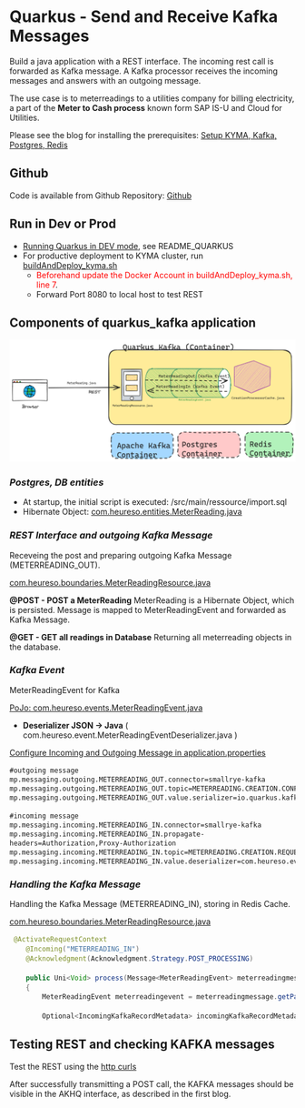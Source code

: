 # Quarkus - Send and Receive Kafka Messages
Build a java application with a REST interface. The incoming rest call is forwarded as Kafka message.
A Kafka processor receives the incoming messages and answers with an outgoing message.

The use case is to meterreadings to a utilities company for billing electricity, a part of the **Meter to Cash process** known form SAP IS-U and Cloud for Utilities. 

Please see the blog for installing the prerequisites: [Setup KYMA, Kafka, Postgres, Redis](https://blogs.sap.com/2024/01/09/installing-kafka-and-postgres-on-kyma/)

## Github
Code is available from Github Repository: [Github](https://github.com/mizmauz/quarkus_kafka)

## Run in Dev or Prod
- [Running Quarkus in DEV mode](README_QUARKUS.md), see README_QUARKUS
- For productive deployment to KYMA cluster, run [buildAndDeploy_kyma.sh](buildAndDeploy_kyma.sh)
  - <span style="color: red;">Beforehand update the Docker Account in buildAndDeploy_kyma.sh, line 7</span>.
  - Forward Port 8080 to local host to test REST

## Components of quarkus_kafka application

![Drawing](quarkus_kafka.png)
### *Postgres, DB entities*
  - At startup, the initial script is executed: /src/main/ressource/import.sql
  - Hibernate Object: [com.heureso.entities.MeterReading.java](./src/main/java/com/heureso/entities/MeterReading.java)

### *REST Interface and outgoing Kafka Message*
Receveing the post and preparing outgoing Kafka Message (METERREADING_OUT).

[com.heureso.boundaries.MeterReadingResource.java](./src/main/java/com/heureso/boundaries/MeterReadingResource.java)

**@POST - POST a MeterReading**
MeterReading is a Hibernate Object, which is persisted. Message is mapped to MeterReadingEvent and forwarded as Kafka Message.

**@GET - GET all readings in Database**
Returning all meterreading objects in the database.

### *Kafka Event*
MeterReadingEvent for Kafka

[PoJo: com.heureso.events.MeterReadingEvent.java](./src/main/java/com/heureso/events/MeterReadingEvent.java)

- **Deserializer JSON -> Java** ( com.heureso.event.MeterReadingEventDeserializer.java )


[Configure Incoming and Outgoing Message in application.properties](./src/main/resources/application.properties)


``` properties
#outgoing message
mp.messaging.outgoing.METERREADING_OUT.connector=smallrye-kafka
mp.messaging.outgoing.METERREADING_OUT.topic=METERREADING.CREATION.CONFIRMED
mp.messaging.outgoing.METERREADING_OUT.value.serializer=io.quarkus.kafka.client.serialization.ObjectMapperSerializer

#incoming message
mp.messaging.incoming.METERREADING_IN.connector=smallrye-kafka
mp.messaging.incoming.METERREADING_IN.propagate-headers=Authorization,Proxy-Authorization
mp.messaging.incoming.METERREADING_IN.topic=METERREADING.CREATION.REQUESTED
mp.messaging.incoming.METERREADING_IN.value.deserializer=com.heureso.events.MeterReadingEventDeserializer
```

### *Handling the Kafka Message*
Handling the Kafka Message (METERREADING_IN), storing in Redis Cache.

[com.heureso.boundaries.MeterReadingResource.java](./src/main/java/com/heureso/boundaries/CreationProcessorCache.java)

``` java
 @ActivateRequestContext
    @Incoming("METERREADING_IN")
    @Acknowledgment(Acknowledgment.Strategy.POST_PROCESSING)

    public Uni<Void> process(Message<MeterReadingEvent> meterreadingmessage)
    {
        MeterReadingEvent meterreadingevent = meterreadingmessage.getPayload();

        Optional<IncomingKafkaRecordMetadata> incomingKafkaRecordMetadata = meterreadingmessage.getMetadata(IncomingKafkaRecordMetadata.class);
```

## Testing REST and checking KAFKA messages 
Test the REST using the [http curls](http/curls.http)

After successfully transmitting a POST call, the KAFKA messages should be visible in the AKHQ interface, as described in the first blog.
